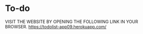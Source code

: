 # To-do

VISIT THE WEBSITE BY OPENING THE FOLLOWING LINK IN YOUR BROWSER.
https://todolist-app09.herokuapp.com/

